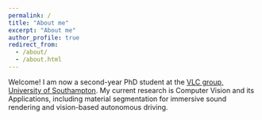 ```yaml
---
permalink: /
title: "About me"
excerpt: "About me"
author_profile: true
redirect_from: 
  - /about/
  - /about.html
---
```



Welcome! I am now a second-year PhD student at the [VLC group, University of Southampton](https://www.vlc.ecs.soton.ac.uk/). My current research is Computer Vision and its Applications, including material segmentation for immersive sound rendering and vision-based autonomous driving. 

